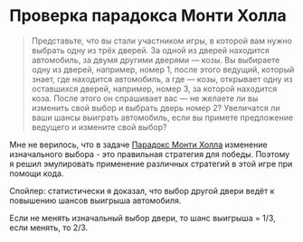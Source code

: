 # Проверка парадокса Монти Холла

> Представьте, что вы стали участником игры, в которой вам нужно выбрать одну из трёх дверей. 
> За одной из дверей находится автомобиль, за двумя другими дверями — козы. 
> Вы выбираете одну из дверей, например, номер 1, после этого ведущий, который знает, где находится автомобиль, 
> а где — козы, открывает одну из оставшихся дверей, например, номер 3, за которой находится коза. 
> После этого он спрашивает вас — не желаете ли вы изменить свой выбор и выбрать дверь номер 2? 
> Увеличатся ли ваши шансы выиграть автомобиль, если вы примете предложение ведущего и измените свой выбор?

Мне не верилось, что в задаче [Парадокс Монти Холла] изменение изначального выбора - это правильная стратегия для 
победы. Поэтому я решил эмулировать применение различных стратегий в этой игре при помощи кода.

Спойлер: статистически я доказал, что выбор другой двери ведёт к повышению шансов выигрыша автомобиля.

Если не менять изначальный выбор двери, то шанс выигрыша = 1/3, если менять, то 2/3.

[Парадокс Монти Холла]: https://ru.wikipedia.org/wiki/%D0%9F%D0%B0%D1%80%D0%B0%D0%B4%D0%BE%D0%BA%D1%81_%D0%9C%D0%BE%D0%BD%D1%82%D0%B8_%D0%A5%D0%BE%D0%BB%D0%BB%D0%B0